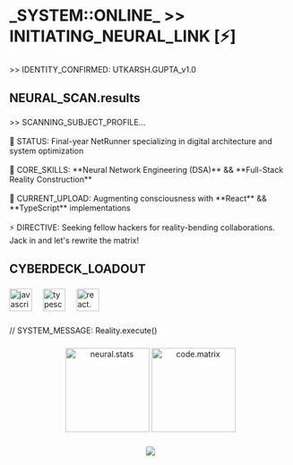 <h1 align="left">_SYSTEM::ONLINE_ >> INITIATING_NEURAL_LINK [⚡]</h1>

###

<p align="left">>> IDENTITY_CONFIRMED: UTKARSH.GUPTA_v1.0 </p>

###

<h2 align="left">NEURAL_SCAN.results</h2>

###

<p align="left">>> SCANNING_SUBJECT_PROFILE...<br><br>
🧠 STATUS: Final-year NetRunner specializing in digital architecture and system optimization<br><br>
💾 CORE_SKILLS: **Neural Network Engineering (DSA)** && **Full-Stack Reality Construction**<br><br>
🔮 CURRENT_UPLOAD: Augmenting consciousness with **React** && **TypeScript** implementations<br><br>
⚡ DIRECTIVE: Seeking fellow hackers for reality-bending collaborations. Jack in and let's rewrite the matrix!</p>

###

<h2 align="left">CYBERDECK_LOADOUT</h2>

###

<div align="left">
  <img src="https://cdn.jsdelivr.net/gh/devicons/devicon/icons/javascript/javascript-original.svg" height="40" alt="javascript.exe"  />
  <img width="12" />
  <img src="https://cdn.jsdelivr.net/gh/devicons/devicon/icons/typescript/typescript-original.svg" height="40" alt="typescript.sys"  />
  <img width="12" />
  <img src="https://cdn.jsdelivr.net/gh/devicons/devicon/icons/react/react-original.svg" height="40" alt="react.matrix"  />
  <img width="12" />
  <!-- [Previous tech stack icons remain the same] -->
</div>

###

<p align="left">// SYSTEM_MESSAGE: Reality.execute()</p>

###

<div align="center">
  <img src="https://github-readme-stats.vercel.app/api?username=utkarsh240&hide_title=false&hide_rank=false&show_icons=true&include_all_commits=true&count_private=true&disable_animations=false&theme=synthwave&locale=en&hide_border=false&order=1" height="150" alt="neural.stats"  />
  <img src="https://github-readme-stats.vercel.app/api/top-langs?username=utkarsh240&locale=en&hide_title=false&layout=compact&card_width=320&langs_count=5&theme=synthwave&hide_border=false&order=2" height="150" alt="code.matrix"  />
</div>

###

<div align="center">
  <img src="https://profile-counter.glitch.me/utkarsh240/count.svg?"  />
</div>

###
